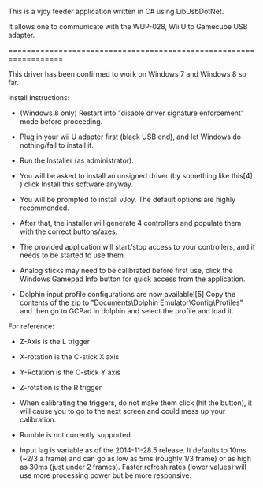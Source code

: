 This is a vjoy feeder application written in C# using LibUsbDotNet. 

It allows one to communicate with the WUP-028, Wii U to Gamecube USB adapter.

==================================================================

This driver has been confirmed to work on Windows 7 and Windows 8 so far.

Install Instructions:

-   (Windows 8 only) Restart into "disable driver signature enforcement" mode before proceeding.

-   Plug in your wii U adapter first (black USB end), and let Windows do nothing/fail to install it.

-   Run the Installer (as administrator).

-   You will be asked to install an unsigned driver (by something like this[4] ) click Install this software anyway.

-   You will be prompted to install vJoy. The default options are highly recommended.

-   After that, the installer will generate 4 controllers and populate them with the correct buttons/axes.

-   The provided application will start/stop access to your controllers, and it needs to be started to use them.

-   Analog sticks may need to be calibrated before first use, click the Windows Gamepad Info button for quick access from the application.

-   Dolphin input profile configurations are now available![5] Copy the contents of the zip to "Documents\Dolphin Emulator\Config\Profiles" and then go to GCPad in dolphin and select the profile and load it.

For reference:

*   Z-Axis is the L trigger

*   X-rotation is the C-stick X axis

*   Y-Rotation is the C-stick Y axis

*   Z-rotation is the R trigger

*   When calibrating the triggers, do not make them click (hit the button), it will cause you to go to the next screen and could mess up your calibration.

*   Rumble is not currently supported.

*   Input lag is variable as of the 2014-11-28.5 release. It defaults to 10ms (~2/3 a frame) and can go as low as 5ms (roughly 1/3 frame) or as high as 30ms (just under 2 frames). Faster refresh rates (lower values) will use more processing power but be more responsive.
